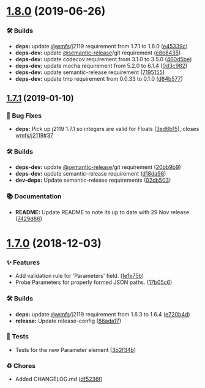 # [1.8.0](https://github.com/wmfs/statelint/compare/v1.7.1...v1.8.0) (2019-06-26)


### 🛠 Builds

* **deps:** update [@wmfs](https://github.com/wmfs)/j2119 requirement from 1.7.1 to 1.8.0 ([e45339c](https://github.com/wmfs/statelint/commit/e45339c))
* **deps-dev:** update [@semantic-release](https://github.com/semantic-release)/git requirement ([e8e8435](https://github.com/wmfs/statelint/commit/e8e8435))
* **deps-dev:** update codecov requirement from 3.1.0 to 3.5.0 ([460d5be](https://github.com/wmfs/statelint/commit/460d5be))
* **deps-dev:** update mocha requirement from 5.2.0 to 6.1.4 ([0d3c982](https://github.com/wmfs/statelint/commit/0d3c982))
* **deps-dev:** update semantic-release requirement ([7195155](https://github.com/wmfs/statelint/commit/7195155))
* **deps-dev:** update tmp requirement from 0.0.33 to 0.1.0 ([d84b577](https://github.com/wmfs/statelint/commit/d84b577))

## [1.7.1](https://github.com/wmfs/statelint/compare/v1.7.0...v1.7.1) (2019-01-10)


### 🐛 Bug Fixes

* **deps:** Pick up j2119 1.7.1 so integers are valid for Floats ([3ed6b15](https://github.com/wmfs/statelint/commit/3ed6b15)), closes [wmfs/j2119#37](https://github.com/wmfs/j2119/issues/37)


### 🛠 Builds

* **deps-dev:** update [@semantic-release](https://github.com/semantic-release)/git requirement ([20bb9b9](https://github.com/wmfs/statelint/commit/20bb9b9))
* **deps-dev:** update semantic-release requirement ([d18da98](https://github.com/wmfs/statelint/commit/d18da98))
* **dev-deps:** Update semantic-release requirements ([02db503](https://github.com/wmfs/statelint/commit/02db503))


### 📚 Documentation

* **README:** Update README to note its up to date with 29 Nov release ([7429d86](https://github.com/wmfs/statelint/commit/7429d86))

# [1.7.0](https://github.com/wmfs/statelint/compare/v1.6.2...v1.7.0) (2018-12-03)


### ✨ Features

* Add validation rule for 'Parameters' field. ([fe1e75b](https://github.com/wmfs/statelint/commit/fe1e75b))
* Probe Parameters for properly formed JSON paths. ([17b05c6](https://github.com/wmfs/statelint/commit/17b05c6))


### 🛠 Builds

* **deps:** update [@wmfs](https://github.com/wmfs)/j2119 requirement from 1.6.3 to 1.6.4 ([e720b4d](https://github.com/wmfs/statelint/commit/e720b4d))
* **release:** Update release-config ([86ada17](https://github.com/wmfs/statelint/commit/86ada17))


### 🚨 Tests

* Tests for the new Parameter element ([3b2f34b](https://github.com/wmfs/statelint/commit/3b2f34b))


### ♻️ Chores

* Added CHANGELOG.md ([df5236f](https://github.com/wmfs/statelint/commit/df5236f))
